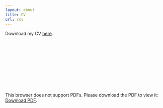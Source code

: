 ```yaml
---
layout: about
title: CV
url: /cv
---
```


Download my CV <a href = "https://ngbrianyc.github.io/assets/pdfs/Update Resume.pdf"> here</a>.

<object data="https://ngbrianyc.github.io/assets/pdfs/Update Resume.pdf" type="application/pdf" width="60%" height="60%">
    <embed src="https://ngbrianyc.github.io/assets/pdfs/Update Resume.pdf">
        <p>This browser does not support PDFs. Please download the PDF to view it: <a href="https://ngbrianyc.github.io/assets/pdfs/Update Resume.pdf">Download PDF</a>.</p>
    </embed>
</object>